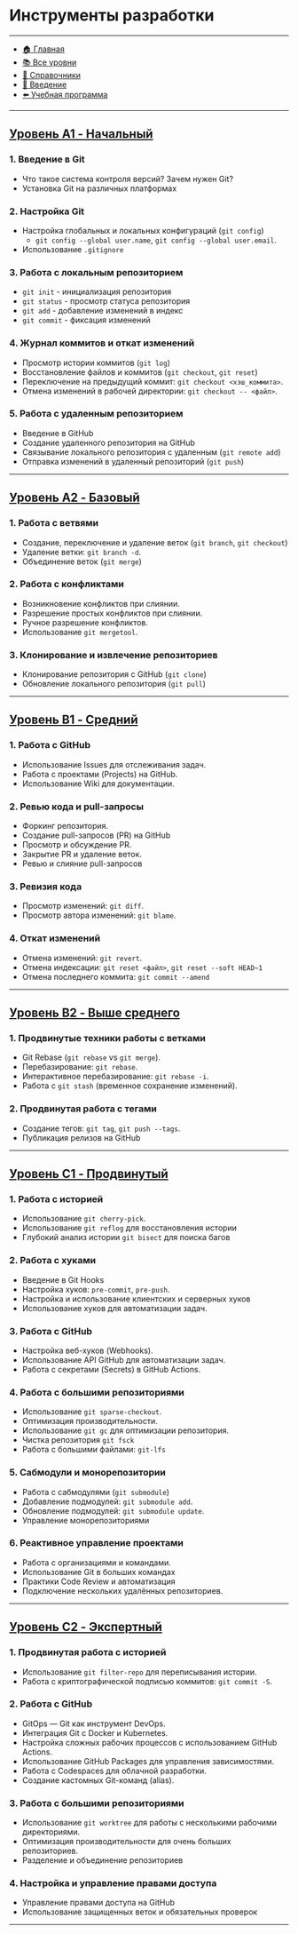# **Инструменты разработки**

---

- [🏠 Главная](../../readme.md)
- [📚 Все уровни](../index.md)
- [📖 Справочники](../../guides/index.md)
- [🔧 Введение](../../Intro/index.md)
- [⬅️ Учебная программа](./index.md)

---

## [**Уровень A1 - Начальный**](../levels/A1/index.md)

### **1. Введение в Git**

- Что такое система контроля версий? Зачем нужен Git?
- Установка Git на различных платформах

### **2. Настройка Git**

- Настройка глобальных и локальных конфигураций (`git config`)
  - `git config --global user.name`, `git config --global user.email`.
- Использование `.gitignore`

### **3. Работа с локальным репозиторием**

- `git init` - инициализация репозитория
- `git status` - просмотр статуса репозитория
- `git add` - добавление изменений в индекс
- `git commit` - фиксация изменений

### **4. Журнал коммитов и откат изменений**

- Просмотр истории коммитов (`git log`)
- Восстановление файлов и коммитов (`git checkout`, `git reset`)
- Переключение на предыдущий коммит: `git checkout <хэш_коммита>`.
- Отмена изменений в рабочей директории: `git checkout -- <файл>`.

### **5. Работа с удаленным репозиторием**

- Введение в GitHub
- Создание удаленного репозитория на GitHub
- Связывание локального репозитория с удаленным (`git remote add`)
- Отправка изменений в удаленный репозиторий (`git push`)

---

## [**Уровень A2 - Базовый**](../levels/A2/index.md)

### **1. Работа с ветвями**

- Создание, переключение и удаление веток (`git branch`, `git checkout`)
- Удаление ветки: `git branch -d`.
- Объединение веток (`git merge`)

### **2. Работа с конфликтами**

- Возникновение конфликтов при слиянии.
- Разрешение простых конфликтов при слиянии.
- Ручное разрешение конфликтов.
- Использование `git mergetool`.

### **3. Клонирование и извлечение репозиториев**

- Клонирование репозитория с GitHub (`git clone`)
- Обновление локального репозитория (`git pull`)

---

## [**Уровень B1 - Средний**](../levels/B1/index.md)

### **1. Работа с GitHub**

- Использование Issues для отслеживания задач.
- Работа с проектами (Projects) на GitHub.
- Использование Wiki для документации.

### **2. Ревью кода и pull-запросы**

- Форкинг репозитория.
- Создание pull-запросов (PR) на GitHub
- Просмотр и обсуждение PR.
- Закрытие PR и удаление веток.
- Ревью и слияние pull-запросов

### **3. Ревизия кода**

- Просмотр изменений: `git diff`.
- Просмотр автора изменений: `git blame`.

### **4. Откат изменений**

- Отмена изменений: `git revert`.
- Отмена индексации: `git reset <файл>`, `git reset --soft HEAD~1`
- Отмена последнего коммита: `git commit --amend`

---

## [**Уровень B2 - Выше среднего**](../levels/B2/index.md)

### **1. Продвинутые техники работы с ветками**

- Git Rebase (`git rebase` vs `git merge`).
- Перебазирование: `git rebase`.
- Интерактивное перебазирование: `git rebase -i`.
- Работа с `git stash` (временное сохранение изменений).

### **2. Продвинутая работа с тегами**

- Создание тегов: `git tag`, `git push --tags`.
- Публикация релизов на GitHub

---

## [**Уровень C1 - Продвинутый**](../levels/C1/index.md)

### **1. Работа с историей**

- Использование `git cherry-pick`.
- Использование `git reflog` для восстановления истории
- Глубокий анализ истории `git bisect` для поиска багов

### **2. Работа с хуками**

- Введение в Git Hooks
- Настройка хуков: `pre-commit`, `pre-push`.
- Настройка и использование клиентских и серверных хуков
- Использование хуков для автоматизации задач.

### **3. Работа с GitHub**

- Настройка веб-хуков (Webhooks).
- Использование API GitHub для автоматизации задач.
- Работа с секретами (Secrets) в GitHub Actions.

### **4. Работа с большими репозиториями**

- Использование `git sparse-checkout`.
- Оптимизация производительности.
- Использование `git gc` для оптимизации репозитория.
- Чистка репозитория `git fsck`
- Работа с большими файлами: `git-lfs`

### **5. Сабмодули и монорепозитории**

- Работа с сабмодулями (`git submodule`)
- Добавление подмодулей: `git submodule add`.
- Обновление подмодулей: `git submodule update`.
- Управление монорепозиториями

### **6. Реактивное управление проектами**

- Работа с организациями и командами.
- Использование Git в больших командах
- Практики Code Review и автоматизация
- Подключение нескольких удалённых репозиториев.

---

## [**Уровень C2 - Экспертный**](../levels/C2/index.md)

### **1. Продвинутая работа с историей**

- Использование `git filter-repo` для переписывания истории.
- Работа с криптографической подписью коммитов: `git commit -S`.

### **2. Работа с GitHub**

- GitOps — Git как инструмент DevOps.
- Интеграция Git с Docker и Kubernetes.
- Настройка сложных рабочих процессов с использованием GitHub Actions.
- Использование GitHub Packages для управления зависимостями.
- Работа с Codespaces для облачной разработки.
- Создание кастомных Git-команд (alias).

### **3. Работа с большими репозиториями**

- Использование `git worktree` для работы с несколькими рабочими директориями.
- Оптимизация производительности для очень больших репозиториев.
- Разделение и объединение репозиториев

### **4. Настройка и управление правами доступа**

- Управление правами доступа на GitHub
- Использование защищенных веток и обязательных проверок

---
